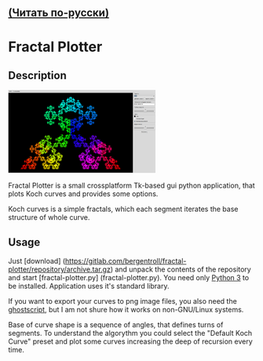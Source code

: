 ## [(Читать по-русски)](README.ru.md)

# Fractal Plotter

## Description

<img src="screenshot.png" width="300">

Fractal Plotter is a small crossplatform Tk-based gui python application, that
plots Koch curves and provides some options.

Koch curves is a simple fractals, which each segment iterates the base structure
of whole curve.

## Usage

Just [download]
(https://gitlab.com/bergentroll/fractal-plotter/repository/archive.tar.gz)
and unpack the contents of the repository and start [fractal-plotter.py]
(fractal-plotter.py). You need only [Python 3](https://www.python.org/downloads)
to be installed. Application uses it's standard library.

If you want to export your curves to png image files, you also need the
[ghostscript](http://ghostscript.com), but I am not shure how it works on
non-GNU/Linux systems.

Base of curve shape is a sequence of angles, that defines turns of segments.
To understand the algorythm you could select the "Default Koch Curve" preset
and plot some curves increasing the deep of recursion every time.
